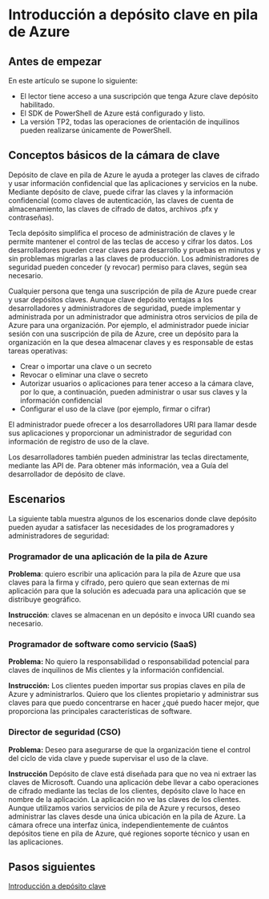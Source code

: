 <properties
    pageTitle="Introducción de pila clave depósito Azure | Microsoft Azure"
    description="Obtenga información sobre cómo Azure pila clave depósito administra claves y la información confidencial"
    services="azure-stack"
    documentationCenter=""
    authors="rlfmendes"
    manager="natmack"
    editor=""/>

<tags
    ms.service="azure-stack"
    ms.workload="na"
    ms.tgt_pltfrm="na"
    ms.devlang="na"
    ms.topic="get-started-article"
    ms.date="09/26/2016"
    ms.author="ricardom"/>

# <a name="introduction-to-key-vault-in-azure-stack"></a>Introducción a depósito clave en pila de Azure #

## <a name="before-you-start"></a>Antes de empezar

En este artículo se supone lo siguiente:

- El lector tiene acceso a una suscripción que tenga Azure clave depósito habilitado.
- El SDK de PowerShell de Azure está configurado y listo.
- La versión TP2, todas las operaciones de orientación de inquilinos pueden realizarse únicamente de PowerShell.

## <a name="key-vault-basics"></a>Conceptos básicos de la cámara de clave

Depósito de clave en pila de Azure le ayuda a proteger las claves de cifrado y usar información confidencial que las aplicaciones y servicios en la nube. Mediante depósito de clave, puede cifrar las claves y la información confidencial (como claves de autenticación, las claves de cuenta de almacenamiento, las claves de cifrado de datos, archivos .pfx y contraseñas).

Tecla depósito simplifica el proceso de administración de claves y le permite mantener el control de las teclas de acceso y cifrar los datos. Los desarrolladores pueden crear claves para desarrollo y pruebas en minutos y sin problemas migrarlas a las claves de producción. Los administradores de seguridad pueden conceder (y revocar) permiso para claves, según sea necesario.

Cualquier persona que tenga una suscripción de pila de Azure puede crear y usar depósitos claves. Aunque clave depósito ventajas a los desarrolladores y administradores de seguridad, puede implementar y administrada por un administrador que administra otros servicios de pila de Azure para una organización. Por ejemplo, el administrador puede iniciar sesión con una suscripción de pila de Azure, cree un depósito para la organización en la que desea almacenar claves y es responsable de estas tareas operativas:

- Crear o importar una clave o un secreto
- Revocar o eliminar una clave o secreto
- Autorizar usuarios o aplicaciones para tener acceso a la cámara clave, por lo que, a continuación, pueden administrar o usar sus claves y la información confidencial
- Configurar el uso de la clave (por ejemplo, firmar o cifrar)

El administrador puede ofrecer a los desarrolladores URI para llamar desde sus aplicaciones y proporcionar un administrador de seguridad con información de registro de uso de la clave.

Los desarrolladores también pueden administrar las teclas directamente, mediante las API de. Para obtener más información, vea a Guía del desarrollador de depósito de clave.

## <a name="scenarios"></a>Escenarios

La siguiente tabla muestra algunos de los escenarios donde clave depósito pueden ayudar a satisfacer las necesidades de los programadores y administradores de seguridad:


### <a name="developer-for-an-azure-stack-application"></a>Programador de una aplicación de la pila de Azure

**Problema**: quiero escribir una aplicación para la pila de Azure que usa claves para la firma y cifrado, pero quiero que sean externas de mi aplicación para que la solución es adecuada para una aplicación que se distribuye geográfico.

**Instrucción**: claves se almacenan en un depósito e invoca URI cuando sea necesario.


### <a name="developer-for-software-as-a-service-saas"></a>Programador de software como servicio (SaaS)

**Problema:** No quiero la responsabilidad o responsabilidad potencial para claves de inquilinos de Mis clientes y la información confidencial.

**Instrucción:** Los clientes pueden importar sus propias claves en pila de Azure y administrarlos. Quiero que los clientes propietario y administrar sus claves para que puedo concentrarse en hacer ¿qué puedo hacer mejor, que proporciona las principales características de software.


### <a name="chief-security-officer-cso"></a>Director de seguridad (CSO)

**Problema:** Deseo para asegurarse de que la organización tiene el control del ciclo de vida clave y puede supervisar el uso de la clave.

**Instrucción** Depósito de clave está diseñada para que no vea ni extraer las claves de Microsoft.  Cuando una aplicación debe llevar a cabo operaciones de cifrado mediante las teclas de los clientes, depósito clave lo hace en nombre de la aplicación. La aplicación no ve las claves de los clientes.  Aunque utilizamos varios servicios de pila de Azure y recursos, deseo administrar las claves desde una única ubicación en la pila de Azure. La cámara ofrece una interfaz única, independientemente de cuántos depósitos tiene en pila de Azure, qué regiones soporte técnico y usan en las aplicaciones.

## <a name="next-steps"></a>Pasos siguientes

[Introducción a depósito clave](azure-stack-kv-getting-started.md)
